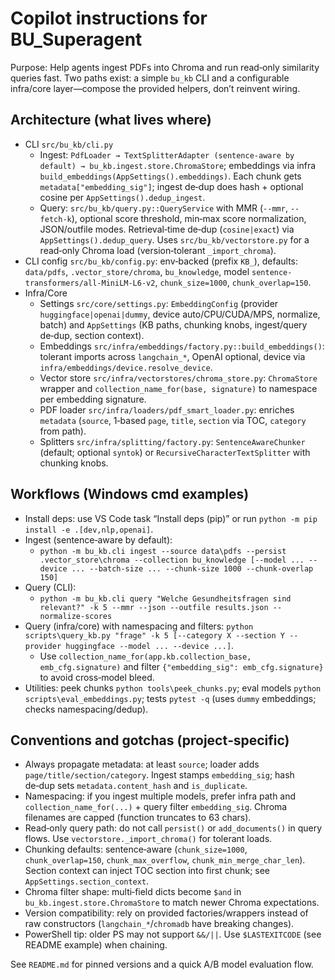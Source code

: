 # Copilot instructions for BU_Superagent

Purpose: Help agents ingest PDFs into Chroma and run read‑only similarity queries fast. Two paths exist: a simple `bu_kb` CLI and a configurable infra/core layer—compose the provided helpers, don’t reinvent wiring.

## Architecture (what lives where)
- CLI `src/bu_kb/cli.py`
  - Ingest: `PdfLoader → TextSplitterAdapter (sentence‑aware by default) → bu_kb.ingest.store.ChromaStore`; embeddings via infra `build_embeddings(AppSettings().embeddings)`. Each chunk gets `metadata["embedding_sig"]`; ingest de‑dup does hash + optional cosine per `AppSettings().dedup_ingest`.
  - Query: `src/bu_kb/query.py::QueryService` with MMR (`--mmr`, `--fetch-k`), optional score threshold, min‑max score normalization, JSON/outfile modes. Retrieval‑time de‑dup (`cosine|exact`) via `AppSettings().dedup_query`. Uses `src/bu_kb/vectorstore.py` for a read‑only Chroma load (version‑tolerant `_import_chroma`).
- CLI config `src/bu_kb/config.py`: env‑backed (prefix `KB_`), defaults: `data/pdfs`, `.vector_store/chroma`, `bu_knowledge`, model `sentence-transformers/all-MiniLM-L6-v2`, `chunk_size=1000`, `chunk_overlap=150`.
- Infra/Core
  - Settings `src/core/settings.py`: `EmbeddingConfig` (provider `huggingface|openai|dummy`, device auto/CPU/CUDA/MPS, normalize, batch) and `AppSettings` (KB paths, chunking knobs, ingest/query de‑dup, section context).
  - Embeddings `src/infra/embeddings/factory.py::build_embeddings()`: tolerant imports across `langchain_*`, OpenAI optional, device via `infra/embeddings/device.resolve_device`.
  - Vector store `src/infra/vectorstores/chroma_store.py`: `ChromaStore` wrapper and `collection_name_for(base, signature)` to namespace per embedding signature.
  - PDF loader `src/infra/loaders/pdf_smart_loader.py`: enriches `metadata` (`source`, 1‑based `page`, `title`, `section` via TOC, `category` from path).
  - Splitters `src/infra/splitting/factory.py`: `SentenceAwareChunker` (default; optional `syntok`) or `RecursiveCharacterTextSplitter` with chunking knobs.

## Workflows (Windows cmd examples)
- Install deps: use VS Code task “Install deps (pip)” or run `python -m pip install -e .[dev,nlp,openai]`.
- Ingest (sentence‑aware by default):
  - `python -m bu_kb.cli ingest --source data\pdfs --persist .vector_store\chroma --collection bu_knowledge [--model ... --device ... --batch-size ... --chunk-size 1000 --chunk-overlap 150]`
- Query (CLI):
  - `python -m bu_kb.cli query "Welche Gesundheitsfragen sind relevant?" -k 5 --mmr --json --outfile results.json --normalize-scores`
- Query (infra/core) with namespacing and filters: `python scripts\query_kb.py "frage" -k 5 [--category X --section Y --provider huggingface --model ... --device ...]`.
  - Use `collection_name_for(app.kb.collection_base, emb_cfg.signature)` and filter `{"embedding_sig": emb_cfg.signature}` to avoid cross‑model bleed.
- Utilities: peek chunks `python tools\peek_chunks.py`; eval models `python scripts\eval_embeddings.py`; tests `pytest -q` (uses `dummy` embeddings; checks namespacing/dedup).

## Conventions and gotchas (project‑specific)
- Always propagate metadata: at least `source`; loader adds `page/title/section/category`. Ingest stamps `embedding_sig`; hash de‑dup sets `metadata.content_hash` and `is_duplicate`.
- Namespacing: if you ingest multiple models, prefer infra path and `collection_name_for(...)` + query filter `embedding_sig`. Chroma filenames are capped (function truncates to 63 chars).
- Read‑only query path: do not call `persist()` or `add_documents()` in query flows. Use `vectorstore._import_chroma()` for tolerant loads.
- Chunking defaults: sentence‑aware (`chunk_size=1000`, `chunk_overlap=150`, `chunk_max_overflow`, `chunk_min_merge_char_len`). Section context can inject TOC section into first chunk; see `AppSettings.section_context`.
- Chroma filter shape: multi‑field dicts become `$and` in `bu_kb.ingest.store.ChromaStore` to match newer Chroma expectations.
- Version compatibility: rely on provided factories/wrappers instead of raw constructors (`langchain_*`/`chromadb` have breaking changes).
- PowerShell tip: older PS may not support `&&/||`. Use `$LASTEXITCODE` (see README example) when chaining.

See `README.md` for pinned versions and a quick A/B model evaluation flow.
